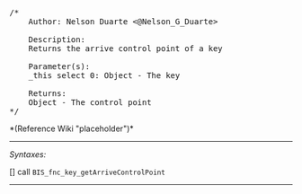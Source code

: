 <pre>/*
	Author: Nelson Duarte <@Nelson_G_Duarte>

	Description:
	Returns the arrive control point of a key

	Parameter(s):
	_this select 0: Object - The key

	Returns:
	Object - The control point
*/</pre>*(Reference Wiki "placeholder")*<!-- Remove this after fill-in -->


---
*Syntaxes:*

[] call `BIS_fnc_key_getArriveControlPoint`

---
